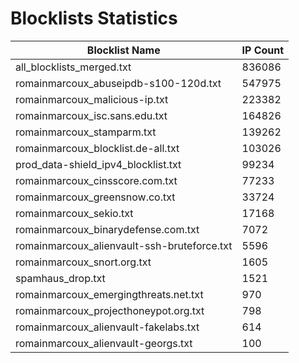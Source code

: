 # Blocklists Statistics
| Blocklist Name | IP Count |
|----|----|
| all_blocklists_merged.txt | 836086 |
| romainmarcoux_abuseipdb-s100-120d.txt | 547975 |
| romainmarcoux_malicious-ip.txt | 223382 |
| romainmarcoux_isc.sans.edu.txt | 164826 |
| romainmarcoux_stamparm.txt | 139262 |
| romainmarcoux_blocklist.de-all.txt | 103026 |
| prod_data-shield_ipv4_blocklist.txt | 99234 |
| romainmarcoux_cinsscore.com.txt | 77233 |
| romainmarcoux_greensnow.co.txt | 33724 |
| romainmarcoux_sekio.txt | 17168 |
| romainmarcoux_binarydefense.com.txt | 7072 |
| romainmarcoux_alienvault-ssh-bruteforce.txt | 5596 |
| romainmarcoux_snort.org.txt | 1605 |
| spamhaus_drop.txt | 1521 |
| romainmarcoux_emergingthreats.net.txt | 970 |
| romainmarcoux_projecthoneypot.org.txt | 798 |
| romainmarcoux_alienvault-fakelabs.txt | 614 |
| romainmarcoux_alienvault-georgs.txt | 100 |
